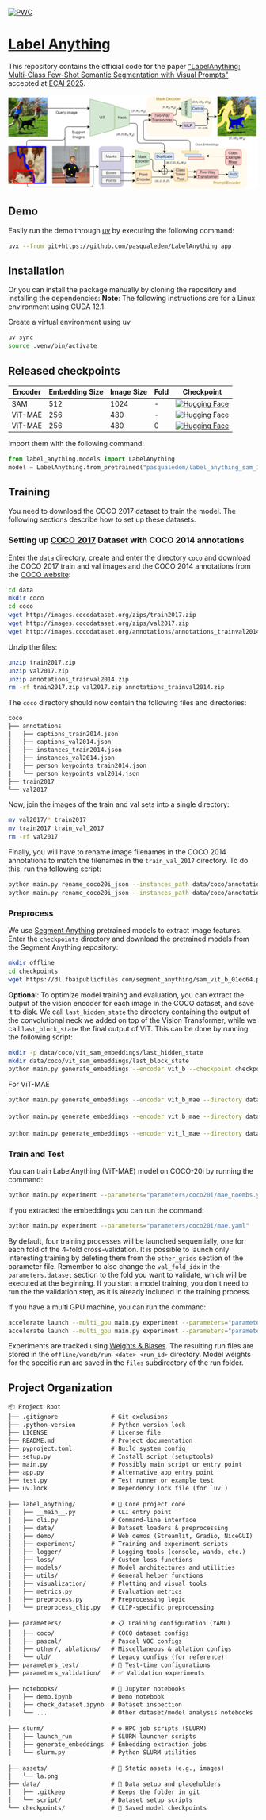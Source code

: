[![PWC](https://img.shields.io/endpoint.svg?url=https://paperswithcode.com/badge/label-anything-multi-class-few-shot-semantic/few-shot-semantic-segmentation-on-coco-20i-2-1)](https://paperswithcode.com/sota/few-shot-semantic-segmentation-on-coco-20i-2-1?p=label-anything-multi-class-few-shot-semantic)

# [Label Anything](https://arxiv.org/abs/2407.02075)

This repository contains the official code for the paper ["LabelAnything: Multi-Class Few-Shot Semantic Segmentation with Visual Prompts"](https://arxiv.org/abs/2407.02075) accepted at [ECAI 2025](https://ecai2025.org/).

![Label Anything](assets/la.png)

## Demo

Easily run the demo through [uv](https://docs.astral.sh/uv/) by executing the following command:

```bash
uvx --from git+https://github.com/pasqualedem/LabelAnything app
```

## Installation

Or you can install the package manually by cloning the repository and installing the dependencies:
**Note**: The following instructions are for a Linux environment using CUDA 12.1. 

Create a virtual environment using uv

```bash
uv sync
source .venv/bin/activate
```

## Released checkpoints

| Encoder | Embedding Size | Image Size | Fold |Checkpoint |
|---------|----------------|------------|------|------------|
| SAM     | 512            | 1024       | -    | [![Hugging Face](https://img.shields.io/badge/HuggingFace-Model-000000?style=flat-square&logo=huggingface)](https://huggingface.co/pasqualedem/label_anything_sam_1024_coco)
| ViT-MAE | 256            | 480        | -    | [![Hugging Face](https://img.shields.io/badge/HuggingFace-Model-000000?style=flat-square&logo=huggingface)](https://huggingface.co/pasqualedem/label_anything_mae_480_coco) |
| ViT-MAE | 256            | 480        | 0    | [![Hugging Face](https://img.shields.io/badge/HuggingFace-Model-000000?style=flat-square&logo=huggingface)](https://huggingface.co/pasqualedem/label_anything_coco_fold0_mae_7a5p0t63) |

Import them with the following command:

```python
from label_anything.models import LabelAnything
model = LabelAnything.from_pretrained("pasqualedem/label_anything_sam_1024_coco")
```

## Training

You need to download the COCO 2017 dataset to train the model. The following sections describe how to set up these datasets.

### Setting up [COCO 2017](https://cocodataset.org/#home) Dataset with COCO 2014 annotations

Enter the `data` directory, create and enter the directory `coco` and download the COCO 2017 train and val images and the COCO 2014 annotations from the [COCO website](https://cocodataset.org/#download):

```bash
cd data
mkdir coco
cd coco
wget http://images.cocodataset.org/zips/train2017.zip
wget http://images.cocodataset.org/zips/val2017.zip
wget http://images.cocodataset.org/annotations/annotations_trainval2014.zip
```

Unzip the files:

```bash
unzip train2017.zip
unzip val2017.zip
unzip annotations_trainval2014.zip
rm -rf train2017.zip val2017.zip annotations_trainval2014.zip
```

The `coco` directory should now contain the following files and directories:

```
coco
├── annotations
│   ├── captions_train2014.json
│   ├── captions_val2014.json
│   ├── instances_train2014.json
│   ├── instances_val2014.json
|   ├── person_keypoints_train2014.json
|   └── person_keypoints_val2014.json
├── train2017
└── val2017
```

Now, join the images of the train and val sets into a single directory:

```bash
mv val2017/* train2017
mv train2017 train_val_2017
rm -rf val2017
```

Finally, you will have to rename image filenames in the COCO 2014 annotations to match the filenames in the `train_val_2017` directory. To do this, run the following script:

```bash
python main.py rename_coco20i_json --instances_path data/coco/annotations/instances_train2014.json
python main.py rename_coco20i_json --instances_path data/coco/annotations/instances_val2014.json
```
### Preprocess

We use [Segment Anything](https://github.com/facebookresearch/segment-anything) pretrained models to extract image features. Enter the `checkpoints` directory and download the pretrained models from the Segment Anything repository:

```bash
mkdir offline
cd checkpoints
wget https://dl.fbaipublicfiles.com/segment_anything/sam_vit_b_01ec64.pth
```

**Optional**: To optimize model training and evaluation, you can extract the output of the vision encoder for each image in the COCO dataset, and save it to disk. We call `last_hidden_state` the directory containing the output of the convolutional neck we added on top of the Vision Transformer, while we call `last_block_state` the final output of ViT. This can be done by running the following script:

```bash
mkdir -p data/coco/vit_sam_embeddings/last_hidden_state
mkdir data/coco/vit_sam_embeddings/last_block_state
python main.py generate_embeddings --encoder vit_b --checkpoint checkpoints/sam_vit_b_01ec64.pth --use_sam_checkpoint --directory data/coco/train_val_2017 --batch_size 16 --num_workers=8 --outfolder data/coco/vit_sam_embeddings/last_hidden_state --last_block_dir data/coco/vit_sam_embeddings/last_block_state --custom_preprocess
```

For ViT-MAE

```bash
python main.py generate_embeddings --encoder vit_b_mae --directory data/coco/train_val_2017 --batch_size 32 --num_workers 2 --outfolder data/coco/embeddings_vit_mae_1024/ --model_name facebook/vit-mae-base --image_resolution 1024 --mean_std default --huggingface

python main.py generate_embeddings --encoder vit_b_mae --directory data/coco/train_val_2017 --batch_size 64 --num_workers 2 --outfolder data/coco/embeddings_vit_mae_480 --model_name facebook/vit-mae-base --image_resolution 480 --mean_std default --huggingface

python main.py generate_embeddings --encoder vit_l_mae --directory data/coco/train_val_2017 --batch_size 64 --num_workers 2 --outfolder data/coco/embeddings_vit_mae_l_480 --model_name facebook/vit-mae-large --image_resolution 480 --mean_std default --huggingface
```

### Train and Test

You can train LabelAnything (ViT-MAE) model on COCO-20i by running the command:

```bash
python main.py experiment --parameters="parameters/coco20i/mae_noembs.yaml"
```

If you extracted the embeddings you can run the command:

```bash
python main.py experiment --parameters="parameters/coco20i/mae.yaml"
```

By default, four training processes will be launched sequentially, one for each fold of the 4-fold cross-validation. It is possible to launch only interesting training by deleting them from the `other_grids` section of the parameter file. Remember to also change the `val_fold_idx` in the `parameters.dataset` section to the fold you want to validate, which will be executed at the beginning. If you start a model training, you don't need to run the the validation step, as it is already included in the training process.

If you have a multi GPU machine, you can run the command:

```bash
accelerate launch --multi_gpu main.py experiment --parameters="parameters/COCO.yaml"
accelerate launch --multi_gpu main.py experiment --parameters="parameters/COCO_vit.yaml"  
```

Experiments are tracked using [Weights & Biases](https://wandb.ai/site). The resulting run files are stored in the `offline/wandb/run-<date>-<run_id>` directory. Model weights for the specific run are saved in the `files` subdirectory of the run folder.

## Project Organization

```
📦 Project Root
├── .gitignore               # Git exclusions
├── .python-version          # Python version lock
├── LICENSE                  # License file
├── README.md                # Project documentation
├── pyproject.toml           # Build system config
├── setup.py                 # Install script (setuptools)
├── main.py                  # Possibly main script or entry point
├── app.py                   # Alternative app entry point
├── test.py                  # Test runner or example test
├── uv.lock                  # Dependency lock file (for `uv`)

├── label_anything/          # 🔧 Core project code
│   ├── __main__.py          # CLI entry point
│   ├── cli.py               # Command-line interface
│   ├── data/                # Dataset loaders & preprocessing
│   ├── demo/                # Web demos (Streamlit, Gradio, NiceGUI)
│   ├── experiment/          # Training and experiment scripts
│   ├── logger/              # Logging tools (console, wandb, etc.)
│   ├── loss/                # Custom loss functions
│   ├── models/              # Model architectures and utilities
│   ├── utils/               # General helper functions
│   ├── visualization/       # Plotting and visual tools
│   ├── metrics.py           # Evaluation metrics
│   ├── preprocess.py        # Preprocessing logic
│   └── preprocess_clip.py   # CLIP-specific preprocessing

├── parameters/              # 📋 Training configuration (YAML)
│   ├── coco/                # COCO dataset configs
│   ├── pascal/              # Pascal VOC configs
│   ├── other/, ablations/   # Miscellaneous & ablation configs
│   └── old/                 # Legacy configs (for reference)
├── parameters_test/         # 🧪 Test-time configurations
├── parameters_validation/   # ✅ Validation experiments

├── notebooks/               # 📓 Jupyter notebooks
│   ├── demo.ipynb           # Demo notebook
│   ├── check_dataset.ipynb  # Dataset inspection
│   └── ...                  # Other dataset/model analysis notebooks

├── slurm/                   # ⚙️ HPC job scripts (SLURM)
│   ├── launch_run           # SLURM launcher scripts
│   ├── generate_embeddings  # Embedding extraction jobs
│   └── slurm.py             # Python SLURM utilities

├── assets/                  # 📁 Static assets (e.g., images)
│   └── la.png
├── data/                    # 📁 Data setup and placeholders
│   ├── .gitkeep             # Keeps the folder in git
│   └── script/              # Dataset setup scripts
└── checkpoints/             # 💾 Saved model checkpoints
```

